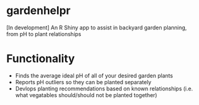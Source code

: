 # gardenhelpr
[In development] An R Shiny app to assist in backyard garden planning, from pH to plant relationships

# Functionality 

- Finds the average ideal pH of all of your desired garden plants
- Reports pH outliers so they can be planted separately
- Devlops planting recommendations based on known relationships (i.e. what vegatables should/should not be planted together)
 
